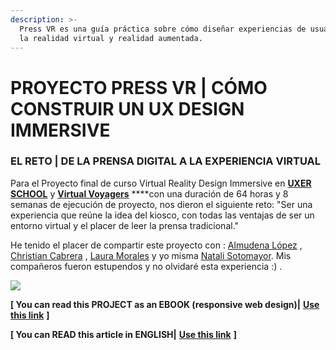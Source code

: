```yaml
---
description: >-
  Press VR es una guía práctica sobre cómo diseñar experiencias de usuario para
  la realidad virtual y realidad aumentada.
---
```


# PROYECTO PRESS VR \| CÓMO CONSTRUIR UN UX DESIGN IMMERSIVE

### EL RETO \| DE LA PRENSA DIGITAL A LA EXPERIENCIA VIRTUAL

Para el Proyecto final de curso Virtual Reality Design Immersive en [**UXER SCHOOL**](https://www.uxerschool.com/cursos/vr-design-immersive/) y [**Virtual Voyagers**](http://vgers.com/) ****con una duración de 64 horas y 8 semanas de ejecución de proyecto, nos dieron el siguiente reto: "Ser una experiencia que reúne la idea del kiosco, con todas las ventajas de ser un entorno virtual y el placer de leer la prensa tradicional."

He tenido el placer de compartir este proyecto con : [Almudena López](https://www.linkedin.com/in/almulopez/) , [Christian Cabrera](https://www.linkedin.com/in/christiancabrerajimenez/) , [Laura Morales](https://www.linkedin.com/in/laurammorales/) y yo misma [Natali Sotomayor](https://angel.co/sotomayorstudio). Mis compañeros fueron estupendos y no olvidaré esta experiencia :\) .  


![](https://cdn-images-1.medium.com/max/1760/1*TphbJSWhWPZTaErJT9qKgg.jpeg)

**\[ You can read this PROJECT as an EBOOK \(responsive web design\)\|** [**Use this link**](https://www.sotomayorstudio.com/stories-chapters/press-vr-project-how-to-build-an-ux-design-immersive) **\]**

**\[ You can READ this article in ENGLISH\|** [**Use this link**](https://medium.com/@sotomayorstudio/press-vr-project-how-to-build-an-ux-of-design-immersive-e61e7adcf828) **\]**

